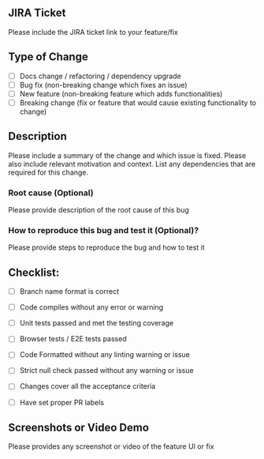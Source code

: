## JIRA Ticket

Please include the JIRA ticket link to your feature/fix

## Type of Change

- [ ] Docs change / refactoring / dependency upgrade
- [ ] Bug fix (non-breaking change which fixes an issue)
- [ ] New feature (non-breaking feature which adds functionalities)
- [ ] Breaking change (fix or feature that would cause existing functionality to change)

## Description

Please include a summary of the change and which issue is fixed. Please also include relevant motivation and context. List any dependencies that are required for this change.

### Root cause (Optional)

Please provide description of the root cause of this bug

### How to reproduce this bug and test it (Optional)?

Please provide steps to reproduce the bug and how to test it


## Checklist:

- [ ] Branch name format is correct
- [ ] Code compiles without any error or warning
- [ ] Unit tests passed and met the testing coverage
- [ ] Browser tests / E2E tests passed
- [ ] Code Formatted without any linting warning or issue
- [ ] Strict null check passed without any warning or issue
- [ ] Changes cover all the acceptance criteria
- [ ] Have set proper PR labels



## Screenshots or Video Demo

Please provides any screenshot or video of the feature UI or fix
